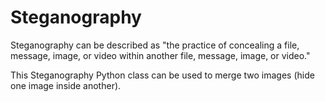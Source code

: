 
# Steganography

Steganography can be described as "the practice of concealing a file, message, image, or video within another file, message, image, or video."

This Steganography Python class can be used to merge two images (hide one image inside another).